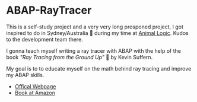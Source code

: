 # ABAP-RayTracer

This is a self-study project and a very very long prosponed project, I got inspired to do in Sydney/Australia :koala: during my time at [Animal Logic](www.animallogic.com). Kudos to the development team there.

I gonna teach myself writing a ray tracer with ABAP with the help of the book *"Ray Tracing from the Ground Up"* :green_book: by Kevin Suffern.

My goal is to to educate myself on the math behind ray tracing and improve my ABAP skills.

* [Offical Webpage](http://www.raytracegroundup.com/)
* [Book at Amazon](https://www.amazon.com/gp/product/1568812728/sr=8-1/qid=1191938342/ref=olp_product_details/103-8287340-1623806?ie=UTF8&me=&qid=1191938342&sr=8-1&seller=)
